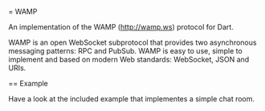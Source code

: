 = WAMP

An implementation of the WAMP (http://wamp.ws) protocol for Dart. 

WAMP is an open WebSocket subprotocol that provides two asynchronous messaging 
patterns: RPC and PubSub. WAMP is easy to use, simple to implement and based on 
modern Web standards: WebSocket, JSON and URIs.

== Example

Have a look at the included example that implementes a simple chat room.